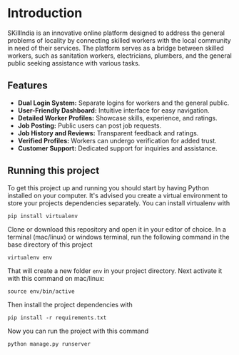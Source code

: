 # Introduction
SKillIndia is an innovative online platform designed to address the general problems of locality by connecting skilled workers with the local community in need of their services. The platform serves as a bridge between skilled workers, such as sanitation workers, electricians, plumbers, and the general public seeking assistance with various tasks.

## Features

- **Dual Login System:** Separate logins for workers and the general public.
- **User-Friendly Dashboard:** Intuitive interface for easy navigation.
- **Detailed Worker Profiles:** Showcase skills, experience, and ratings.
- **Job Posting:** Public users can post job requests.
- **Job History and Reviews:** Transparent feedback and ratings.
- **Verified Profiles:** Workers can undergo verification for added trust.
- **Customer Support:** Dedicated support for inquiries and assistance.

## Running this project

To get this project up and running you should start by having Python installed on your computer. It's advised you create a virtual environment to store your projects dependencies separately. You can install virtualenv with

```
pip install virtualenv
```

Clone or download this repository and open it in your editor of choice. In a terminal (mac/linux) or windows terminal, run the following command in the base directory of this project

```
virtualenv env
```

That will create a new folder `env` in your project directory. Next activate it with this command on mac/linux:

```
source env/bin/active
```

Then install the project dependencies with

```
pip install -r requirements.txt
```

Now you can run the project with this command

```
python manage.py runserver
```
